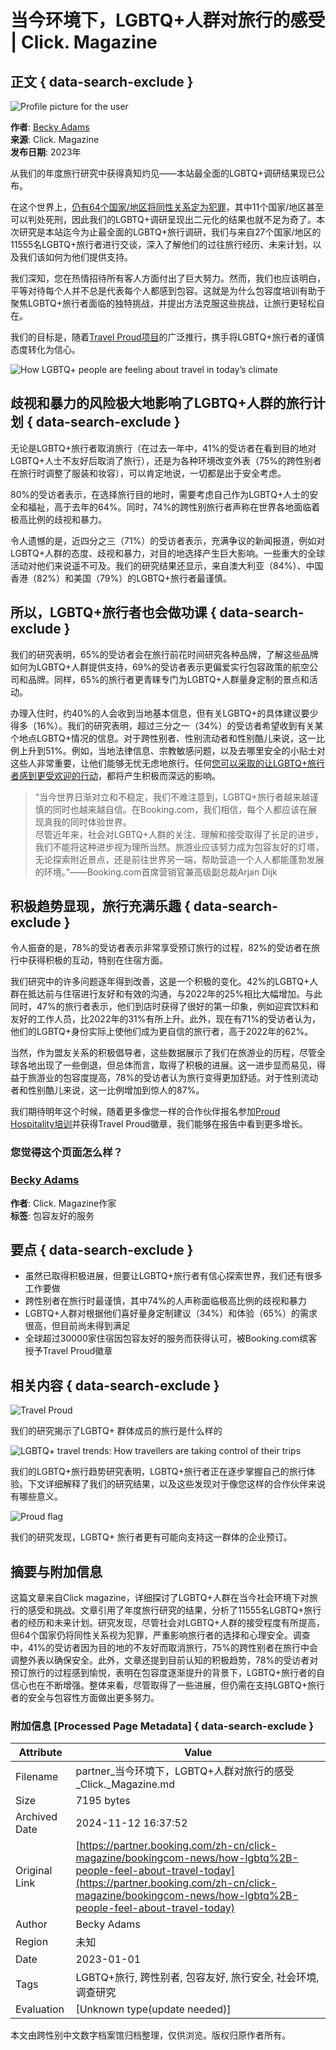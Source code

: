 # 当今环境下，LGBTQ+人群对旅行的感受 | Click. Magazine

## 正文 { data-search-exclude }


![Profile picture for the user](/sites/default/files/styles/avatar_default/public/2023-04/becky_adams.png?itok=O1bFcE74)

**作者**: [Becky Adams](/zh-cn/taxonomy/term/3543)  
**来源**: Click. Magazine  
**发布日期**: 2023年

从我们的年度旅行研究中获得真知灼见——本站最全面的LGBTQ+调研结果现已公布。

在这个世界上，[仍有64个国家/地区将同性关系定为犯罪](https://database.ilga.org/criminalisation-consensual-same-sex-sexual-acts "(opens in a new window)")，其中11个国家/地区甚至可以判处死刑，因此我们的LGBTQ+调研呈现出二元化的结果也就不足为奇了。本次研究是本站迄今为止最全面的LGBTQ+旅行调研，我们与来自27个国家/地区的11555名LGBTQ+旅行者进行交谈，深入了解他们的过往旅行经历、未来计划，以及我们该如何为他们提供支持。 

我们深知，您在热情招待所有客人方面付出了巨大努力。然而，我们也应该明白，平等对待每个人并不总是代表每个人都感到包容。这就是为什么包容度培训有助于聚焦LGBTQ+旅行者面临的独特挑战，并提出方法克服这些挑战，让旅行更轻松自在。

我们的目标是，随着[Travel Proud项目](/zh-cn/proud-certified "Travel Proud")的广泛推行，携手将LGBTQ+旅行者的谨慎态度转化为信心。

![How LGBTQ+ people are feeling about travel in today’s climate](/sites/default/files/styles/image_paragraph_desktop/public/2023-06/2023_travel_proud_lgbtq_traveller_research-1.png?itok=MJI7U8eP)

## 歧视和暴力的风险极大地影响了LGBTQ+人群的旅行计划 { data-search-exclude }

无论是LGBTQ+旅行者取消旅行（在过去一年中，41%的受访者在看到目的地对LGBTQ+人士不友好后取消了旅行），还是为各种环境改变外表（75%的跨性别者在旅行时调整了服装和妆容），可以肯定地说，一切都是出于安全考虑。

80%的受访者表示，在选择旅行目的地时，需要考虑自己作为LGBTQ+人士的安全和福祉，高于去年的64%。同时，74%的跨性别旅行者声称在世界各地面临着极高比例的歧视和暴力。

令人遗憾的是，近四分之三（71%）的受访者表示，充满争议的新闻报道，例如对LGBTQ+人群的态度、歧视和暴力，对目的地选择产生巨大影响。一些重大的全球活动对他们来说遥不可及。我们的研究结果还显示，来自澳大利亚（84%）、中国香港（82%）和美国（79%）的LGBTQ+旅行者最谨慎。

## 所以，LGBTQ+旅行者也会做功课 { data-search-exclude }

我们的研究表明，65%的受访者会在旅行前花时间研究各种品牌，了解这些品牌如何为LGBTQ+人群提供支持，69%的受访者表示更偏爱实行包容政策的航空公司和品牌。同样，65%的旅行者更青睐专门为LGBTQ+人群量身定制的景点和活动。

办理入住时，约40%的人会收到当地基本信息，但有关LGBTQ+的具体建议要少得多（16%）。我们的研究表明，超过三分之一（34%）的受访者希望收到有关某个地点LGBTQ+情况的信息。对于跨性别者、性别流动者和性别酷儿来说，这一比例上升到51%。例如，当地法律信息、宗教敏感问题，以及去哪里安全的小贴士对这些人非常重要，让他们能够无忧无虑地旅行。任何[您可以采取的让LGBTQ+旅行者感到更受欢迎的行动](/zh-cn/click-magazine/%E8%B6%8B%E5%8A%BF%E4%B8%8E%E8%A7%81%E8%A7%A3/%E6%82%A8%E5%8F%AF%E4%BB%A5%E9%87%87%E5%8F%965%E9%A1%B9%E8%A1%8C%E5%8A%A8%EF%BC%8C%E8%AE%A9%E8%B4%B5%E4%BD%8F%E5%AE%BF%E6%9B%B4%E9%80%82%E5%90%88lgbtq%E5%AE%A2%E4%BA%BA "您可以采取5项行动，让贵住宿更适合LGBTQ+客人")，都将产生积极而深远的影响。

> “当今世界日渐对立和不稳定，我们不难注意到，LGBTQ+旅行者越来越谨慎的同时也越来越自信。在Booking.com，我们相信，每个人都应该在展现真我的同时体验世界。  
> 尽管近年来，社会对LGBTQ+人群的关注、理解和接受取得了长足的进步，我们不能将这种进步视为理所当然。旅游业应该努力成为包容友好的灯塔，无论探索附近景点，还是前往世界另一端，帮助营造一个人人都能蓬勃发展的环境。”——Booking.com首席营销官兼高级副总裁Arjan Dijk

## 积极趋势显现，旅行充满乐趣   { data-search-exclude }

令人振奋的是，78%的受访者表示非常享受预订旅行的过程，82%的受访者在旅行中获得积极的互动，特别在住宿方面。

我们研究中的许多问题逐年得到改善，这是一个积极的变化。42%的LGBTQ+人群在抵达前与住宿进行友好和有效的沟通，与2022年的25%相比大幅增加。与此同时，47%的旅行者表示，他们到店时获得了很好的第一印象，例如迎宾饮料和友好的工作人员，比2022年的31%有所上升。此外，现在有71%的受访者认为，他们的LGBTQ+身份实际上使他们成为更自信的旅行者，高于2022年的62%。

当然，作为盟友关系的积极倡导者，这些数据展示了我们在旅游业的历程，尽管全球各地出现了一些倒退，但总体而言，取得了积极的进展。这一进步显而易见，得益于旅游业的包容度提高，78%的受访者认为旅行变得更加舒适。对于性别流动者和性别酷儿来说，这一比例增加到惊人的87%。 

我们期待明年这个时候，随着更多像您一样的合作伙伴报名参加[Proud Hospitality培训](/zh-cn/travel-proud-hospitality-training "Travel Proud培训")并获得Travel Proud徽章，我们能够在报告中看到更多增长。

### 您觉得这个页面怎么样？

### [Becky Adams](/zh-cn/taxonomy/term/3543)

**作者**: Click. Magazine作家  
**标签**: 包容友好的服务

## 要点 { data-search-exclude }

-   虽然已取得积极进展，但要让LGBTQ+旅行者有信心探索世界，我们还有很多工作要做
-   跨性别者在旅行时最谨慎，其中74%的人声称面临极高比例的歧视和暴力
-   LGBTQ+人群对根据他们喜好量身定制建议（34%）和体验（65%）的需求很高，但目前尚未得到满足
-   全球超过30000家住宿因包容友好的服务而获得认可，被Booking.com缤客授予Travel Proud徽章

## 相关内容 { data-search-exclude }

![Travel Proud](/sites/default/files/styles/teaser_block/public/2022-08/gettyimages-1205650540_2.jpg?itok=odMLBGlc)

我们的研究揭示了LGBTQ+ 群体成员的旅行是什么样的

![LGBTQ+ travel trends: How travellers are taking control of their trips](/sites/default/files/styles/teaser_block/public/2024-09/screenshot_2024-09-30_at_11.08.51.png?itok=iTbq56ag)

我们的LGBTQ+旅行趋势研究表明，LGBTQ+旅行者正在逐步掌握自己的旅行体验。下文详细解释了我们的研究结果，以及这些发现对于像您这样的合作伙伴来说有哪些意义。

![Proud flag](/sites/default/files/styles/teaser_block/public/2022-08/_mg_5313_2.jpg?itok=VrDRrU9n)

我们的研究发现，LGBTQ+ 旅行者更有可能向支持这一群体的企业预订。

## 摘要与附加信息

<!-- tcd_abstract -->
这篇文章来自Click magazine，详细探讨了LGBTQ+人群在当今社会环境下对旅行的感受和挑战。文章引用了年度旅行研究的结果，分析了11555名LGBTQ+旅行者的经历和未来计划。研究发现，尽管社会对LGBTQ+人群的接受程度有所提高，但64个国家仍将同性关系视为犯罪，严重影响旅行者的选择和心理安全。调查中，41%的受访者因为目的地的不友好而取消旅行，75%的跨性别者在旅行中会调整外表以确保安全。此外，文章还提到目前认知的积极趋势，78%的受访者对预订旅行的过程感到愉悦，表明在包容度逐渐提升的背景下，LGBTQ+旅行者的自信心也在不断增强。整体来看，尽管取得了一些进展，但仍需在支持LGBTQ+旅行者的安全与包容性方面做出更多努力。
<!-- tcd_abstract_end -->

### 附加信息 [Processed Page Metadata] { data-search-exclude }

| Attribute       | Value                                  |
|-----------------|----------------------------------------|
| Filename        | partner_当今环境下，LGBTQ+人群对旅行的感受_Click._Magazine.md                             |
| Size            | 7195 bytes                           |
| Archived Date   | 2024-11-12 16:37:52                             |
| Original Link   | [https://partner.booking.com/zh-cn/click-magazine/bookingcom-news/how-lgbtq%2B-people-feel-about-travel-today](https://partner.booking.com/zh-cn/click-magazine/bookingcom-news/how-lgbtq%2B-people-feel-about-travel-today)                       |
| Author          | Becky Adams                               |
| Region          | 未知                               |
| Date            | 2023-01-01                                 |
| Tags            | LGBTQ+旅行, 跨性别者, 包容友好, 旅行安全, 社会环境, 调查研究                                 |
| Evaluation            | [Unknown type(update needed)]                                 |
<!-- tcd_table_end -->

本文由跨性别中文数字档案馆归档整理，仅供浏览。版权归原作者所有。
